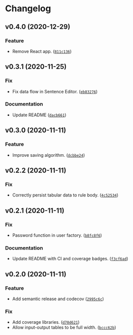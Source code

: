 # Changelog

<!--next-version-placeholder-->

## v0.4.0 (2020-12-29)
### Feature
* Remove React app. ([`811c136`](https://github.com/RyanFleck/Xalgo-System-Prototype/commit/811c136ea5a28346f799df6921340c8e96629b20))

## v0.3.1 (2020-11-25)
### Fix
* Fix data flow in Sentence Editor. ([`eb83276`](https://github.com/RyanFleck/Xalgo-System-Prototype/commit/eb832768ec37d696507d8800762698fc23d818af))

### Documentation
* Update README ([`dacb661`](https://github.com/RyanFleck/Xalgo-System-Prototype/commit/dacb661de3d3f6498ecf7f9151d679ed6681deb7))

## v0.3.0 (2020-11-11)
### Feature
* Improve saving algorithm. ([`dcbbe24`](https://github.com/RyanFleck/Xalgo-System-Prototype/commit/dcbbe24ea08bc17efea39dd16408fe37f9679298))

## v0.2.2 (2020-11-11)
### Fix
* Correctly persist tabular data to rule body. ([`4c52534`](https://github.com/RyanFleck/Xalgo-System-Prototype/commit/4c5253443e9ec230645b3434b0d12d5ecc805455))

## v0.2.1 (2020-11-11)
### Fix
* Password function in user factory. ([`b8fc8f6`](https://github.com/RyanFleck/Xalgo-System-Prototype/commit/b8fc8f6d513ad59ad33e0788d4dd5ce3f6abd484))

### Documentation
* Update README with CI and coverage badges. ([`f3cf6ad`](https://github.com/RyanFleck/Xalgo-System-Prototype/commit/f3cf6ad5e5b9cb08be9b9811fa932f98536f8758))

## v0.2.0 (2020-11-11)
### Feature
* Add semantic release and codecov ([`2995c6c`](https://github.com/RyanFleck/Xalgo-System-Prototype/commit/2995c6c791f22511ca56577e32f72b9f99a35ef5))

### Fix
* Add coverage libraries. ([`d70d621`](https://github.com/RyanFleck/Xalgo-System-Prototype/commit/d70d621b3ceb60d8b21fb04c3b462248e981b8cf))
* Allow input-output tables to be full width. ([`bccc62b`](https://github.com/RyanFleck/Xalgo-System-Prototype/commit/bccc62b1694c9bc14ceae7c3e3c1edaef3c9f63a))
